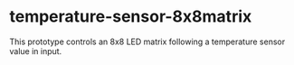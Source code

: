 # temperature-sensor-8x8matrix
This prototype controls an 8x8 LED matrix following a temperature sensor value in input.
